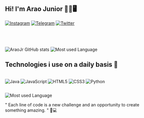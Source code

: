 ## Hi! I'm Arao Junior 🥷🏾🖥️

[![Instagram](https://img.shields.io/badge/Instagram-8B4513?style=for-the-badge&logo=instagram&logoColor=white)](https://www.instagram.com/araozinn_?igsh=d3Z4aDl0NG1qcDl2&utm_source=qr)
[![Telegram](https://img.shields.io/badge/Telegram-800080?style=for-the-badge&logo=telegram&logoColor=white)](https://t.me/Araozinn10)
[![Twitter](https://img.shields.io/badge/Twitter-B22222?style=for-the-badge&logo=twitter&logoColor=white)](https://x.com/sibindearao?s=21)
#
<br/>

![AraoJr GitHub stats](https://github-readme-stats.vercel.app/api?username=AraoSibindeJr&show_icons=true&theme=merko)
![Most used Language](https://github-readme-stats.vercel.app/api/top-langs/?username=AraoSibindeJr&theme=merko)


## Technologies i use on a daily basis 🤖

<div style="display: inline_block"><br/>
  <img  alt="Java" src="https://img.shields.io/badge/Java-ED8B00?style=for-the-badge&logo=openjdk&logoColor=white" />
  <img  alt="JavaScript" src="https://img.shields.io/badge/JavaScript-F7DF1E?style=for-the-badge&logo=JavaScript&logoColor=white" />
  <img  alt="HTML5" src="https://img.shields.io/badge/HTML5-E34F26?style=for-the-badge&logo=html5&logoColor=white" />
  <img  alt="CSS3" src="https://img.shields.io/badge/CSS3-1572B6?style=for-the-badge&logo=css3&logoColor=white" />
  <img  alt="Python" src="https://img.shields.io/badge/Python-3776AB?style=for-the-badge&logo=python&logoColor=white"/>
</div> 

 ##
 ![Most used Language](https://github-readme-streak-stats.herokuapp.com/?user=AraoSibindeJr&theme=merko)





 " Each line of code is a new challenge and an opportunity to create something amazing. " 🚀💻
